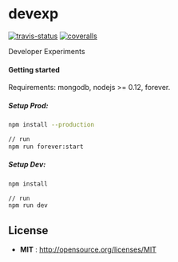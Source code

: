 

# devexp

[![travis-status](https://img.shields.io/travis/devexp-org/devexp.svg)](https://travis-ci.org/devexp-org/devexp)
[![coveralls](https://img.shields.io/coveralls/devexp-org/devexp.svg)](https://coveralls.io/github/devexp-org/devexp)

Developer Experiments

#### Getting started
Requirements: mongodb, nodejs >= 0.12, forever.

##### Setup Prod:
```bash
npm install --production

// run
npm run forever:start
```

##### Setup Dev:
```bash
npm install

// run
npm run dev
```

## License

 - **MIT** : http://opensource.org/licenses/MIT
